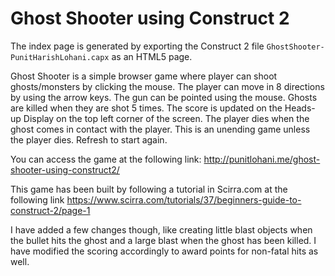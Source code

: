# Ghost Shooter using Construct 2

The index page is generated by exporting the Construct 2 file `GhostShooter-PunitHarishLohani.capx` as an HTML5 page.

Ghost Shooter is a simple browser game where player can shoot ghosts/monsters by clicking the mouse. The player can move in 8 directions by using the arrow keys. The gun can be pointed using the mouse. Ghosts are killed when they are shot 5 times. The score is updated on the Heads-up Display on the top left corner of the screen. The player dies when the ghost comes in contact with the player. This is an unending game unless the player dies. Refresh to start again.

You can access the game at the following link:
http://punitlohani.me/ghost-shooter-using-construct2/

This game has been built by following a tutorial in Scirra.com at the following link
https://www.scirra.com/tutorials/37/beginners-guide-to-construct-2/page-1

I have added a few changes though, like creating little blast objects when the bullet hits the ghost and a large blast when the ghost has been killed. I have modified the scoring accordingly to award points for non-fatal hits as well.